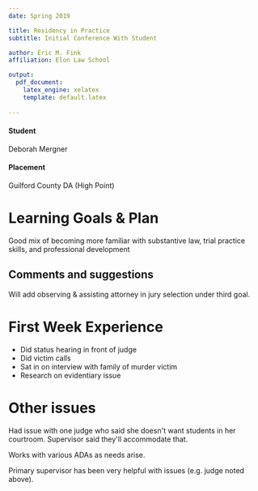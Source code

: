 ```yaml
---
date: Spring 2019

title: Residency in Practice
subtitle: Initial Conference With Student

author: Eric M. Fink
affiliation: Elon Law School

output: 
  pdf_document:
    latex_engine: xelatex
    template: default.latex
    
---
```



#### Student

Deborah Mergner

#### Placement

Guilford County DA (High Point)

# Learning Goals & Plan

Good mix of becoming more familiar with substantive law, trial practice skills, and professional development 

## Comments and suggestions

Will add observing & assisting attorney in jury selection under third goal. 

# First Week Experience 

- Did status hearing in front of judge 
- Did victim calls
- Sat in on interview with family of murder victim 
- Research on evidentiary issue 

# Other issues 

Had issue with one judge who said she doesn't want students in her courtroom. Supervisor said they'll accommodate that. 

Works with various ADAs as needs arise.

Primary supervisor has been very helpful with issues (e.g. judge noted above). 